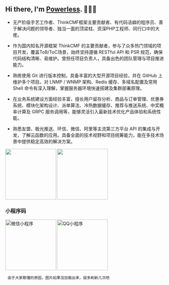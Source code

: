 ## Hi there, I'm [Powerless](https://wzxaini9.cn). 👋👋👋
 * 无产阶级手艺工作者、ThinkCMF框架主要贡献者、有代码洁癖的程序员、善于解决问题的领导者、独当一面的顶梁柱、资深PHP工程师、同行口中的大佬。

 * 作为国内知名开源框架 ThinkCMF 的主要贡献者，参与了众多热门领域的项目开发，覆盖ToB/ToC场景，始终坚持遵循 RESTful API 和 PSR 规范，确保代码结构清晰、易维护。曾担任项目负责人，具备出色的团队管理与项目推进能力。

 * 熟练使用 Git 进行版本控制，具备丰富的大型开源项目经验，并在 GitHub 上维护多个项目。对 LNMP / WNMP 架构、Redis 缓存、多域名配置及常用 Shell 命令有深入理解，掌握服务器环境快速搭建及集群部署原理。

 * 在业务系统建设方面经验丰富，擅长用户留存分析、商品与订单管理、优惠券系统、模块化架构设计、派单算法、冷热数据缓存、推荐与推送系统、中奖概率计算及 GRPC 服务调用等，能够灵活引入最新技术优化产品体验和系统性能。

 * 熟悉友盟、极光推送、环信、微信、阿里等主流第三方平台 API 的集成与开发，了解云函数的应用。具备全面的技术视野和项目统筹能力，能在多技术场景中提供稳定高效的解决方案。


<img align="left" src="https://github-readme-stats.vercel.app/api?username=wzxaini9&theme=tokyonight&count_private=true&show_icons=true" height=160>
<img src="https://github-readme-stats.vercel.app/api/top-langs/?username=wzxaini9&bg_color=1A1B27&text_color=54DBAE&title_color=77A5FF&layout=compact" height=160>

### 小程序码
<img align="left" src="https://cdn.wzxaini9.cn/themes/wzxaini9/public/assets/code/wxxcx.jpg" height=160 title="微信小程序" alt="微信小程序">
<img src="https://cdn.wzxaini9.cn/themes/wzxaini9/public/assets/code/qqxcx.png" height=160 title="QQ小程序" alt="QQ小程序">

` 由于大家都懂的原因，图片如果没加载出来，就多刷新几次吧`
<!--
**wzxaini9/wzxaini9** is a ✨ _special_ ✨ repository because its `README.md` (this file) appears on your GitHub profile.

Here are some ideas to get you started:

- 🔭 I’m currently working on ...
- 🌱 I’m currently learning ...
- 👯 I’m looking to collaborate on ...
- 🤔 I’m looking for help with ...
- 💬 Ask me about ...
- 📫 How to reach me: ...
- 😄 Pronouns: ...
- ⚡ Fun fact: ...
-->
